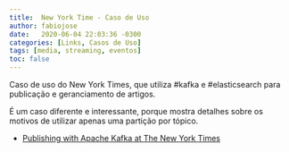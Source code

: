 ```yaml
---
title:  New York Time - Caso de Uso
author: fabiojose
date:   2020-06-04 22:03:36 -0300
categories: [Links, Casos de Uso]
tags: [media, streaming, eventos]
toc: false
---
```


Caso de uso do New York Times, que utiliza #kafka e #elasticsearch para publicação e geranciamento de artigos.

É um caso diferente e interessante, porque mostra detalhes sobre os motivos de utilizar apenas uma partição por tópico.

- [Publishing with Apache Kafka at The New York Times](https://www.confluent.io/blog/publishing-apache-kafka-new-york-times/)
